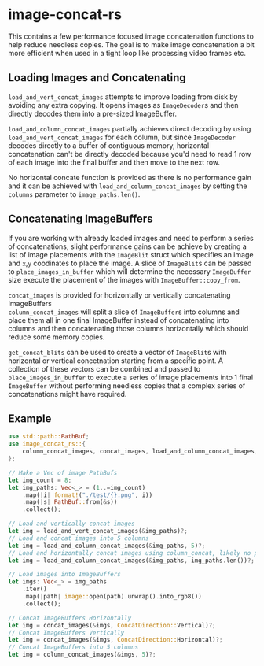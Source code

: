 # image-concat-rs

This contains a few performance focused image concatenation functions to help reduce needless copies. The goal is to make image concatenation a bit more efficient when used in a tight loop like processing video frames etc.

## Loading Images and Concatenating

`load_and_vert_concat_images` attempts to improve loading from disk by avoiding any extra copying. It opens images as `ImageDecoder`s and then directly decodes them into a pre-sized ImageBuffer.

`load_and_column_concat_images` partially achieves direct decoding by using `load_and_vert_concat_images` for each column, but since `ImageDecoder` decodes directly to a buffer of contiguous memory, horizontal concatenation can't be directly decoded because you'd need to read 1 row of each image into the final buffer and then move to the next row.

No horizontal concate function is provided as there is no performance gain and it can be achieved with `load_and_column_concat_images` by setting the `columns` parameter to `image_paths.len()`.

## Concatenating ImageBuffers

If you are working with already loaded images and need to perform a series of concatenations, slight performance gains can be achieve by creating a list of image placements with the `ImageBlit` struct which specifies an image and `x`,`y` coodinates to place the image. A slice of `ImageBlit`s can be passed to `place_images_in_buffer` which will determine the necessary `ImageBuffer` size execute the placement of the images with `ImageBuffer::copy_from`.

`concat_images` is provided for horizontally or vertically concatenating ImageBuffers  
`column_concat_images` will split a slice of `ImageBuffer`s into columns and place them all in one final ImageBuffer instead of concatenating into columns and then concatenating those columns horizontally which should reduce some memory copies.

`get_concat_blits` can be used to create a vector of `ImageBlit`s with horizontal or vertical concetnation starting from a specific point. A collection of these vectors can be combined and passed to `place_images_in_buffer` to execute a series of image placements into 1 final `ImageBuffer` without performing needless copies that a complex series of concatenations might have required.

## Example

```rust
use std::path::PathBuf;
use image_concat_rs::{
    column_concat_images, concat_images, load_and_column_concat_images, load_and_vert_concat_images, ConcatDirection,
};

// Make a Vec of image PathBufs
let img_count = 8;
let img_paths: Vec<_> = (1..=img_count)
    .map(|i| format!("./test/{}.png", i))
    .map(|s| PathBuf::from(&s))
    .collect();

// Load and vertically concat images
let img = load_and_vert_concat_images(&img_paths)?;
// Load and concat images into 5 columns
let img = load_and_column_concat_images(&img_paths, 5)?;
// Load and horizontally concat images using column_concat, likely no performance gain
let img = load_and_column_concat_images(&img_paths, img_paths.len())?;

// Load images into ImageBuffers
let imgs: Vec<_> = img_paths
    .iter()
    .map(|path| image::open(path).unwrap().into_rgb8())
    .collect();

// Concat ImageBuffers Horizontally
let img = concat_images(&imgs, ConcatDirection::Vertical)?;
// Concat ImageBuffers Vertically
let img = concat_images(&imgs, ConcatDirection::Horizontal)?;
// Concat ImageBuffers into 5 columns
let img = column_concat_images(&imgs, 5)?;
```
